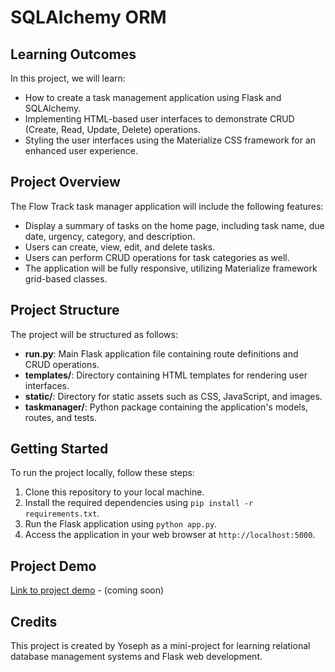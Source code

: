 # SQLAlchemy ORM

## Learning Outcomes
In this project, we will learn:
- How to create a task management application using Flask and SQLAlchemy.
- Implementing HTML-based user interfaces to demonstrate CRUD (Create, Read, Update, Delete) operations.
- Styling the user interfaces using the Materialize CSS framework for an enhanced user experience.

## Project Overview
The Flow Track task manager application will include the following features:
- Display a summary of tasks on the home page, including task name, due date, urgency, category, and description.
- Users can create, view, edit, and delete tasks.
- Users can perform CRUD operations for task categories as well.
- The application will be fully responsive, utilizing Materialize framework grid-based classes.

## Project Structure
The project will be structured as follows:
- **run.py**: Main Flask application file containing route definitions and CRUD operations.
- **templates/**: Directory containing HTML templates for rendering user interfaces.
- **static/**: Directory for static assets such as CSS, JavaScript, and images.
- **taskmanager/**: Python package containing the application's models, routes, and tests.

## Getting Started
To run the project locally, follow these steps:
1. Clone this repository to your local machine.
2. Install the required dependencies using `pip install -r requirements.txt`.
3. Run the Flask application using `python app.py`.
4. Access the application in your web browser at `http://localhost:5000`.

## Project Demo
[Link to project demo](#) - (coming soon)

## Credits
This project is created by Yoseph as a mini-project for learning relational database management systems and Flask web development.
